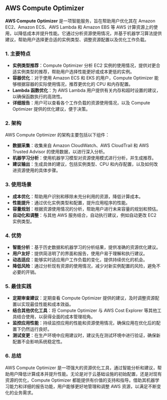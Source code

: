 ## AWS Compute Optimizer

**AWS Compute Optimizer** 是一项智能服务，旨在帮助用户优化其在 Amazon EC2、Amazon ECS、AWS Lambda 和 Amazon EBS 等 AWS 计算资源上的使用，以降低成本并提升性能。它通过分析资源使用情况，并基于机器学习算法提供建议，帮助用户选择更合适的实例类型、调整资源配置以及优化工作负载。

### 1. **主要特点**
- **实例类型推荐**：Compute Optimizer 分析 EC2 实例的使用情况，提供对更合适实例类型的推荐，帮助用户选择性能更好或成本更低的实例。
- **容器优化**：对于使用 Amazon ECS 和 EKS 的用户，Compute Optimizer 能够根据容器的实际使用情况，推荐更优化的 CPU 和内存配置。
- **Lambda 函数优化**：为 AWS Lambda 用户提供有关内存和超时设置的建议，以确保函数执行的高效性。
- **详细报告**：用户可以查看各个工作负载的资源使用情况，以及 Compute Optimizer 提供的优化建议，便于决策。

### 2. **架构**
AWS Compute Optimizer 的架构主要包括以下组件：
- **数据采集**：收集来自 Amazon CloudWatch、AWS CloudTrail 和 AWS Trusted Advisor 的使用数据，以进行深入分析。
- **机器学习分析**：使用机器学习模型对资源使用模式进行分析，并生成推荐。
- **建议输出**：生成具体的建议，包括实例类型、CPU 和内存配置，以及如何改进资源使用的具体步骤。

### 3. **使用场景**
- **成本优化**：帮助用户识别和移除未充分利用的资源，降低计算成本。
- **性能提升**：通过优化实例类型和配置，提升应用程序的性能。
- **容量规划**：根据资源使用情况的分析，帮助用户进行未来容量的规划和预估。
- **自动化和调整**：与其他 AWS 服务结合，自动执行建议，例如自动更改 EC2 实例类型。

### 4. **优势**
- **智能分析**：基于历史数据和机器学习的分析结果，提供准确的资源优化建议。
- **用户友好**：提供简洁明了的界面和报告，使用户易于理解和执行建议。
- **动态适应**：能够实时适应用户工作负载的变化，提供持续优化的机会。
- **降低风险**：通过分析现有资源的使用情况，减少对新实例配置的风险，避免不必要的开销。

### 5. **最佳实践**
- **定期审查建议**：定期查看 Compute Optimizer 提供的建议，及时调整资源配置以实现最佳性能和成本效益。
- **结合其他优化工具**：将 Compute Optimizer 与 AWS Cost Explorer 等其他工具结合使用，以获得全面的成本管理视角。
- **监控应用性能**：持续监控应用的性能和资源使用情况，确保应用在优化后的配置下仍然运行良好。
- **测试变更**：在生产环境中应用建议时，建议先在测试环境中进行验证，确保新配置不会影响系统稳定性。

### 6. **总结**
AWS Compute Optimizer 是一项强大的资源优化工具，通过智能分析和建议，帮助用户降低计算成本并提升性能。无论是对于云基础设施的初始配置，还是对现有资源的优化，Compute Optimizer 都能提供有价值的支持和指导。借助其机器学习能力和详细的报告功能，用户能够更好地管理和调整 AWS 资源，以满足不断变化的业务需求。